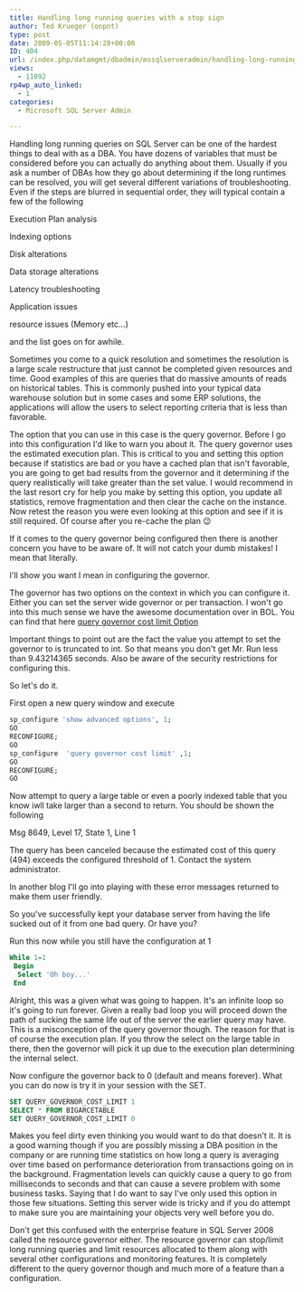 ```yaml
---
title: Handling long running queries with a stop sign
author: Ted Krueger (onpnt)
type: post
date: 2009-05-05T11:14:28+00:00
ID: 404
url: /index.php/datamgmt/dbadmin/mssqlserveradmin/handling-long-running-queries/
views:
  - 11092
rp4wp_auto_linked:
  - 1
categories:
  - Microsoft SQL Server Admin

---
```

Handling long running queries on SQL Server can be one of the hardest things to deal with as a DBA. You have dozens of variables that must be considered before you can actually do anything about them. Usually if you ask a number of DBAs how they go about determining if the long runtimes can be resolved, you will get several different variations of troubleshooting. Even if the steps are blurred in sequential order, they will typical contain a few of the following

Execution Plan analysis
  
Indexing options
  
Disk alterations
  
Data storage alterations
  
Latency troubleshooting
  
Application issues
  
resource issues (Memory etc...)
  
and the list goes on for awhile. 

Sometimes you come to a quick resolution and sometimes the resolution is a large scale restructure that just cannot be completed given resources and time. Good examples of this are queries that do massive amounts of reads on historical tables. This is commonly pushed into your typical data warehouse solution but in some cases and some ERP solutions, the applications will allow the users to select reporting criteria that is less than favorable.

The option that you can use in this case is the query governor. Before I go into this configuration I'd like to warn you about it. The query governor uses the estimated execution plan. This is critical to you and setting this option because if statistics are bad or you have a cached plan that isn't favorable, you are going to get bad results from the governor and it determining if the query realistically will take greater than the set value. I would recommend in the last resort cry for help you make by setting this option, you update all statistics, remove fragmentation and then clear the cache on the instance. Now retest the reason you were even looking at this option and see if it is still required. Of course after you re-cache the plan 😉

If it comes to the query governor being configured then there is another concern you have to be aware of. It will not catch your dumb mistakes! I mean that literally.

I'll show you want I mean in configuring the governor.

The governor has two options on the context in which you can configure it. Either you can set the server wide governor or per transaction. I won't go into this much sense we have the awesome documentation over in BOL. You can find that here [query governor cost limit Option][1]

Important things to point out are the fact the value you attempt to set the governor to is truncated to int. So that means you don't get Mr. Run less than 9.43214365 seconds. Also be aware of the security restrictions for configuring this.

So let's do it.
  
First open a new query window and execute

```sql
sp_configure 'show advanced options', 1;
GO
RECONFIGURE;
GO
sp_configure  'query governor cost limit' ,1;
GO
RECONFIGURE;
GO
```
Now attempt to query a large table or even a poorly indexed table that you know iwll take larger than a second to return. You should be shown the following
  
Msg 8649, Level 17, State 1, Line 1
  
The query has been canceled because the estimated cost of this query (494) exceeds the configured threshold of 1. Contact the system administrator.

In another blog I'll go into playing with these error messages returned to make them user friendly. 

So you've successfully kept your database server from having the life sucked out of it from one bad query. Or have you?

Run this now while you still have the configuration at 1

```sql
While 1=1
 Begin
  Select 'Oh boy...'
 End
```
Alright, this was a given what was going to happen. It's an infinite loop so it's going to run forever. Given a really bad loop you will proceed down the path of sucking the same life out of the server the earlier query may have. This is a misconception of the query governor though. The reason for that is of course the execution plan. If you throw the select on the large table in there, then the governor will pick it up due to the execution plan determining the internal select.

Now configure the governor back to 0 (default and means forever). What you can do now is try it in your session with the SET. 

```sql
SET QUERY_GOVERNOR_COST_LIMIT 1
SELECT * FROM BIGARCETABLE
SET QUERY_GOVERNOR_COST_LIMIT 0
```
Makes you feel dirty even thinking you would want to do that doesn't it. It is a good warning though if you are possibly missing a DBA position in the company or are running time statistics on how long a query is averaging over time based on performance deterioration from transactions going on in the background. Fragmentation levels can quickly cause a query to go from milliseconds to seconds and that can cause a severe problem with some business tasks. Saying that I do want to say I've only used this option in those few situations. Setting this server wide is tricky and if you do attempt to make sure you are maintaining your objects very well before you do.

Don't get this confused with the enterprise feature in SQL Server 2008 called the resource governor either. The resource governor can stop/limit long running queries and limit resources allocated to them along with several other configurations and monitoring features. It is completely different to the query governor though and much more of a feature than a configuration.

 [1]: http://msdn.microsoft.com/en-us/library/ms190419.aspx